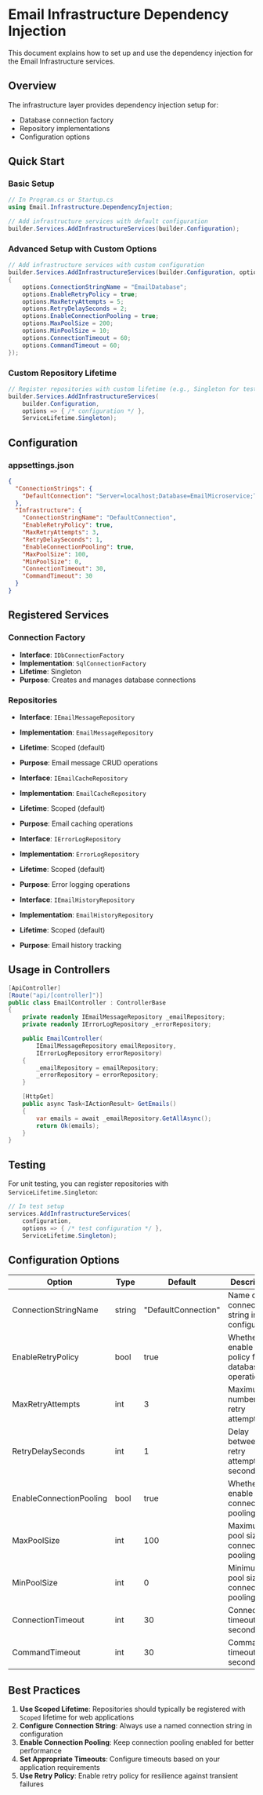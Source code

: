 # Email Infrastructure Dependency Injection

This document explains how to set up and use the dependency injection for the Email Infrastructure services.

## Overview

The infrastructure layer provides dependency injection setup for:
- Database connection factory
- Repository implementations
- Configuration options

## Quick Start

### Basic Setup

```csharp
// In Program.cs or Startup.cs
using Email.Infrastructure.DependencyInjection;

// Add infrastructure services with default configuration
builder.Services.AddInfrastructureServices(builder.Configuration);
```

### Advanced Setup with Custom Options

```csharp
// Add infrastructure services with custom configuration
builder.Services.AddInfrastructureServices(builder.Configuration, options =>
{
    options.ConnectionStringName = "EmailDatabase";
    options.EnableRetryPolicy = true;
    options.MaxRetryAttempts = 5;
    options.RetryDelaySeconds = 2;
    options.EnableConnectionPooling = true;
    options.MaxPoolSize = 200;
    options.MinPoolSize = 10;
    options.ConnectionTimeout = 60;
    options.CommandTimeout = 60;
});
```

### Custom Repository Lifetime

```csharp
// Register repositories with custom lifetime (e.g., Singleton for testing)
builder.Services.AddInfrastructureServices(
    builder.Configuration, 
    options => { /* configuration */ }, 
    ServiceLifetime.Singleton);
```

## Configuration

### appsettings.json

```json
{
  "ConnectionStrings": {
    "DefaultConnection": "Server=localhost;Database=EmailMicroservice;Trusted_Connection=true;"
  },
  "Infrastructure": {
    "ConnectionStringName": "DefaultConnection",
    "EnableRetryPolicy": true,
    "MaxRetryAttempts": 3,
    "RetryDelaySeconds": 1,
    "EnableConnectionPooling": true,
    "MaxPoolSize": 100,
    "MinPoolSize": 0,
    "ConnectionTimeout": 30,
    "CommandTimeout": 30
  }
}
```

## Registered Services

### Connection Factory
- **Interface**: `IDbConnectionFactory`
- **Implementation**: `SqlConnectionFactory`
- **Lifetime**: Singleton
- **Purpose**: Creates and manages database connections

### Repositories
- **Interface**: `IEmailMessageRepository`
- **Implementation**: `EmailMessageRepository`
- **Lifetime**: Scoped (default)
- **Purpose**: Email message CRUD operations

- **Interface**: `IEmailCacheRepository`
- **Implementation**: `EmailCacheRepository`
- **Lifetime**: Scoped (default)
- **Purpose**: Email caching operations

- **Interface**: `IErrorLogRepository`
- **Implementation**: `ErrorLogRepository`
- **Lifetime**: Scoped (default)
- **Purpose**: Error logging operations

- **Interface**: `IEmailHistoryRepository`
- **Implementation**: `EmailHistoryRepository`
- **Lifetime**: Scoped (default)
- **Purpose**: Email history tracking

## Usage in Controllers

```csharp
[ApiController]
[Route("api/[controller]")]
public class EmailController : ControllerBase
{
    private readonly IEmailMessageRepository _emailRepository;
    private readonly IErrorLogRepository _errorRepository;

    public EmailController(
        IEmailMessageRepository emailRepository,
        IErrorLogRepository errorRepository)
    {
        _emailRepository = emailRepository;
        _errorRepository = errorRepository;
    }

    [HttpGet]
    public async Task<IActionResult> GetEmails()
    {
        var emails = await _emailRepository.GetAllAsync();
        return Ok(emails);
    }
}
```

## Testing

For unit testing, you can register repositories with `ServiceLifetime.Singleton`:

```csharp
// In test setup
services.AddInfrastructureServices(
    configuration, 
    options => { /* test configuration */ }, 
    ServiceLifetime.Singleton);
```

## Configuration Options

| Option | Type | Default | Description |
|--------|------|---------|-------------|
| ConnectionStringName | string | "DefaultConnection" | Name of the connection string in configuration |
| EnableRetryPolicy | bool | true | Whether to enable retry policy for database operations |
| MaxRetryAttempts | int | 3 | Maximum number of retry attempts |
| RetryDelaySeconds | int | 1 | Delay between retry attempts in seconds |
| EnableConnectionPooling | bool | true | Whether to enable connection pooling |
| MaxPoolSize | int | 100 | Maximum pool size for connection pooling |
| MinPoolSize | int | 0 | Minimum pool size for connection pooling |
| ConnectionTimeout | int | 30 | Connection timeout in seconds |
| CommandTimeout | int | 30 | Command timeout in seconds |

## Best Practices

1. **Use Scoped Lifetime**: Repositories should typically be registered with `Scoped` lifetime for web applications
2. **Configure Connection String**: Always use a named connection string in configuration
3. **Enable Connection Pooling**: Keep connection pooling enabled for better performance
4. **Set Appropriate Timeouts**: Configure timeouts based on your application requirements
5. **Use Retry Policy**: Enable retry policy for resilience against transient failures
